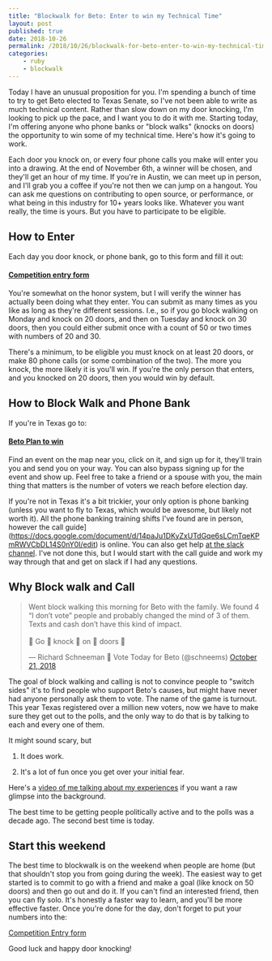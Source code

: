 ```yaml
---
title: "Blockwalk for Beto: Enter to win my Technical Time"
layout: post
published: true
date: 2018-10-26
permalink: /2018/10/26/blockwalk-for-beto-enter-to-win-my-technical-time/
categories:
    - ruby
    - blockwalk
---
```


Today I have an unusual proposition for you. I'm spending a bunch of time to try to get Beto elected to Texas Senate, so I've not been able to write as much technical content. Rather than slow down on my door knocking, I'm looking to pick up the pace, and I want you to do it with me. Starting today, I'm offering anyone who phone banks or "block walks" (knocks on doors) the opportunity to win some of my technical time. Here's how it's going to work.

Each door you knock on, or every four phone calls you make will enter you into a drawing. At the end of November 6th, a winner will be chosen, and they'll get an hour of my time. If you're in Austin, we can meet up in person, and I'll grab you a coffee if you're not then we can jump on a hangout. You can ask me questions on contributing to open source, or performance, or what being in this industry for 10+ years looks like. Whatever you want really, the time is yours. But you have to participate to be eligible.

## How to Enter

Each day you door knock, or phone bank, go to this form and fill it out:

#### [Competition entry form](https://goo.gl/forms/QBDMOprbjNrEAUut1)

You're somewhat on the honor system, but I will verify the winner has actually been doing what they enter. You can submit as many times as you like as long as they're different sessions. I.e., so if you go block walking on Monday and knock on 20 doors, and then on Tuesday and knock on 30 doors, then you could either submit once with a count of 50 or two times with numbers of 20 and 30.

There's a minimum, to be eligible you must knock on at least 20 doors, or make 80 phone calls (or some combination of the two). The more you knock, the more likely it is you'll win. If you're the only person that enters, and you knocked on 20 doors, then you would win by default.

## How to Block Walk and Phone Bank

If you're in Texas go to:

#### [Beto Plan to win](https://win.betofortexas.com)

Find an event on the map near you, click on it, and sign up for it, they'll train you and send you on your way. You can also bypass signing up for the event and show up. Feel free to take a friend or a spouse with you, the main thing that matters is the number of voters we reach before election day.

If you're not in Texas it's a bit trickier, your only option is phone banking (unless you want to fly to Texas, which would be awesome, but likely not worth it). All the phone banking training shifts I've found are in person, however the call guide](https://docs.google.com/document/d/14paJu1DKyZxUTdGqe6sLCmTqeKPmRWVCbDL14S0nY0I/edit) is online. You can also get help [at the slack channel](https://www.youtube.com/watch?v=5EmNVuI-i-I). I've not done this, but I would start with the call guide and work my way through that and get on slack if I had any questions.

## Why Block walk and Call

<blockquote class="twitter-tweet" data-lang="en"><p lang="en" dir="ltr">Went block walking this morning for Beto with the family. We found 4 “I don’t vote” people and probably changed the mind of 3 of them. Texts and cash don’t have this kind of impact.<br><br>👏 Go 👏 knock 👏 on 👏 doors 👏</p>&mdash; Richard Schneeman 🤠 Vote Today for Beto (@schneems) <a href="https://twitter.com/schneems/status/1054062962632200192?ref_src=twsrc%5Etfw">October 21, 2018</a></blockquote>
<script async src="https://platform.twitter.com/widgets.js" charset="utf-8"></script>

The goal of block walking and calling is not to convince people to "switch sides" it's to find people who support Beto's causes, but might have never had anyone personally ask them to vote. The name of the game is turnout. This year Texas registered over a million new voters, now we have to make sure they get out to the polls, and the only way to do that is by talking to each and every one of them.

It might sound scary, but

1) It does work.

2) It's a lot of fun once you get over your initial fear.

Here's a [video of me talking about my experiences](https://www.youtube.com/watch?v=mZl4bkUlaU4) if you want a raw glimpse into the background.

The best time to be getting people politically active and to the polls was a decade ago. The second best time is today.

## Start this weekend

The best time to blockwalk is on the weekend when people are home (but that shouldn't stop you from going during the week). The easiest way to get started is to commit to go with a friend and make a goal (like knock on 50 doors) and then go out and do it. If you can't find an interested friend, then you can fly solo. It's honestly a faster way to learn, and you'll be more effective faster. Once you're done for the day, don't forget to put your numbers into the:

[Competition Entry form](https://goo.gl/forms/QBDMOprbjNrEAUut1)

Good luck and happy door knocking!
